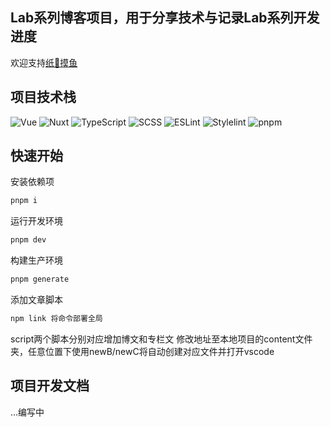 ## Lab系列博客项目，用于分享技术与记录Lab系列开发进度  
欢迎支持[纸🦌摸鱼](github.com/L33Z22L11/blog-v3)

## 项目技术栈  
![Vue](https://img.shields.io/badge/框架-Vue-42b883?logo=vue.js&logoColor=ffffff&color=42b883)
![Nuxt](https://img.shields.io/badge/框架-Nuxt-00DC82?logo=Nuxt.js&logoColor=ffffff&color=00DC82)
![TypeScript](https://img.shields.io/badge/code-TypeScript-3178C6?logo=TypeScript&logoColor=ffffff&color=3178C6)
![SCSS](https://img.shields.io/badge/预编译器-SCSS-CC6699?logo=Sass&logoColor=ffffff&color=CC6699)
![ESLint](https://img.shields.io/badge/代码风格-ESLint-4B32C3?logo=eslint&logoColor=ffffff&color=4B32C3)
![Stylelint](https://img.shields.io/badge/代码风格-Stylelint-5B2C6F?logo=stylelint&logoColor=ffffff&color=5B2C6F)
![pnpm](https://img.shields.io/badge/工具-pnpm-0078D4?logo=pnpm&logoColor=ffffff&color=0078D4)



## 快速开始
安装依赖项
```sh
pnpm i
```

运行开发环境

```sh
pnpm dev
```

构建生产环境

```sh
pnpm generate
```

添加文章脚本

```sh
npm link 将命令部署全局
```
script两个脚本分别对应增加博文和专栏文
修改地址至本地项目的content文件夹，任意位置下使用newB/newC将自动创建对应文件并打开vscode

## 项目开发文档
...编写中

<!-- ```sh
.
app # 项目源目录
│   ├── assets # 资源文件(指定css预编译scss)
│   ├── components # 组件
│   │   ├── content # 内容组件
│   │   ├── patial # 模块组件
│   │   ├── widgets # 小组件
│   │   ├── zhilu # 个人 VI 组件
│   │   └── ... # 布局组件
│   ├── composables # 组合式函数
│   ├── pages # 页面
│   │   ├── page.vue # 首页
│   │   ├── page/[[id]].vue # 首页动态路由
│   │   ├── archive.vue # 归档
│   │   └── [...slug].vue # 正文、404
│   ├── stores # 状态管理
│   ├── types # 类型定义
│   ├── utils # 工具函数
│   ├── app.config.ts # 前端配置
│   ├── app.vue # 布局
│   └── error.vue # 错误页
├── content # 文章
│   ├── drafts # 草稿，生产环境不显示
│   ├── posts # 文章
│   ├── previews # 预览
│   ├── link.md # 友链
│   └── theme.md # 主题介绍
├── patches # npm 包补丁
├── public # 静态资源
│   └── fonts # 字体
├── server # 服务端
│   ├── api # 接口
│   │   └── stats.get.ts # 博客静态统计
│   ├── plugins # Nitro 插件
│   │   ├── anti-mirror.ts # 恶意反代跳转
│   │   ├── fix-post-date.ts # 修复文章时区
│   │   └── fix-post-path.ts # 美化文章链接
│   └── routes # 路由
│       └── atom.xml.get.ts # Atom 订阅源
├── ssl # 开发环境证书
├── blog.config.ts # 博客公共配置
├── nuxt.config.ts # Nuxt 配置
├── redirects.ts # 旧站点重定向配置
└── vercel.json # Vercel 配置
``` -->


